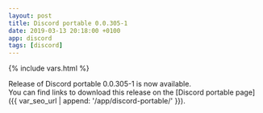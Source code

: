 ```yaml
---
layout: post
title: Discord portable 0.0.305-1
date: 2019-03-13 20:18:00 +0100
app: discord
tags: [discord]
---
```

{% include vars.html %}

Release of Discord portable 0.0.305-1 is now available.<br />
You can find links to download this release on the [Discord portable page]({{ var_seo_url | append: '/app/discord-portable/' }}).